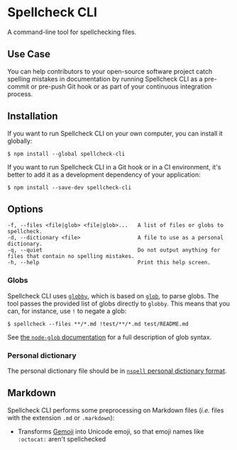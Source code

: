 # Spellcheck CLI

A command-line tool for spellchecking files.

## Use Case

You can help contributors to your open-source software project catch spelling mistakes in documentation by running Spellcheck CLI as a pre-commit or pre-push Git hook or as part of your continuous integration process.

## Installation

If you want to run Spellcheck CLI on your own computer, you can install it globally:

```
$ npm install --global spellcheck-cli
```

If you want to run Spellcheck CLI in a Git hook or in a CI environment, it's better to add it as a development dependency of your application:

```
$ npm install --save-dev spellcheck-cli
```

## Options

```
-f, --files <file|glob> <file|glob>...   A list of files or globs to spellcheck.
-d, --dictionary <file>                  A file to use as a personal dictionary.
-q, --quiet                              Do not output anything for files that contain no spelling mistakes.
-h, --help                               Print this help screen.
```

### Globs

Spellcheck CLI uses [`globby`](https://github.com/sindresorhus/globby), which is based on [`glob`](https://github.com/isaacs/node-glob), to parse globs. The tool passes the provided list of globs directly to `globby`. This means that you can, for instance, use `!` to negate a glob:

```
$ spellcheck --files **/*.md !test/**/*.md test/README.md
```

See [the `node-glob` documentation](https://github.com/isaacs/node-glob#glob-primer) for a full description of glob syntax.

### Personal dictionary

The personal dictionary file should be in [`nspell` personal dictionary format](https://github.com/wooorm/nspell#personal-dictionary-documents).

## Markdown

Spellcheck CLI performs some preprocessing on Markdown files (_i.e._ files with the extension `.md` or `.markdown`):

- Transforms [Gemoji](https://github.com/wooorm/gemoji) into Unicode emoji, so that emoji names like `:octocat:` aren't spellchecked
